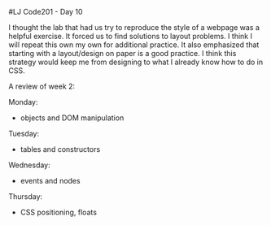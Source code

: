 #LJ Code201 - Day 10

I thought the lab that had us try to reproduce the style of a webpage was a helpful exercise. It forced us to find solutions to layout problems. I think I will repeat this own my own for additional practice. It also emphasized that starting with a layout/design on paper is a good practice. I think this strategy would keep me from designing to what I already know how to do in CSS.

A review of week 2:

Monday:
- objects and DOM manipulation

Tuesday:
- tables and constructors

Wednesday:
- events and nodes

Thursday:
- CSS positioning, floats
